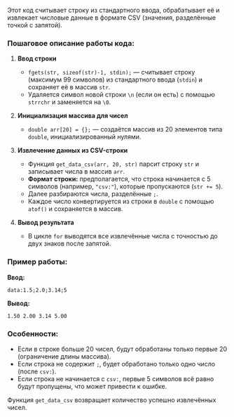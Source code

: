 Этот код считывает строку из стандартного ввода, обрабатывает её и извлекает числовые данные в формате CSV (значения, разделённые точкой с запятой).  

### Пошаговое описание работы кода:  

1. **Ввод строки**  
   - `fgets(str, sizeof(str)-1, stdin);` — считывает строку (максимум 99 символов) из стандартного ввода (`stdin`) и сохраняет её в массив `str`.  
   - Удаляется символ новой строки `\n` (если он есть) с помощью `strrchr` и заменяется на `\0`.  

2. **Инициализация массива для чисел**  
   - `double arr[20] = {};` — создаётся массив из 20 элементов типа `double`, инициализированный нулями.  

3. **Извлечение данных из CSV-строки**  
   - Функция `get_data_csv(arr, 20, str)` парсит строку `str` и записывает числа в массив `arr`.  
   - **Формат строки:** предполагается, что строка начинается с 5 символов (например, `"csv:"`), которые пропускаются (`str += 5`).  
   - Далее разбираются числа, разделённые `;`.  
   - Каждое число конвертируется из строки в `double` с помощью `atof()` и сохраняется в массив.  

4. **Вывод результата**  
   - В цикле `for` выводятся все извлечённые числа с точностью до двух знаков после запятой.  

### Пример работы:  
**Ввод:**  
```
data:1.5;2.0;3.14;5
```  
**Вывод:**  
```
1.50 2.00 3.14 5.00
```  

### Особенности:  
- Если в строке больше 20 чисел, будут обработаны только первые 20 (ограничение длины массива).  
- Если строка не содержит `;`, будет обработано только одно число (после `csv:`).  
- Если строка не начинается с `csv:`, первые 5 символов всё равно будут пропущены, что может привести к ошибке.  

Функция `get_data_csv` возвращает количество успешно извлечённых чисел.